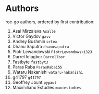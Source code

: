# Authors

roc-go authors, ordered by first contribution:

<!-- authors -->

1. Asal Mirzaieva `Asalle`
2. Victor Gaydov `gavv`
3. Andrey Bushmin `ortex`
4. Dhanu Saputra `dhanusaputra`
5. Piotr Lewandowski `PiotrLewandowski323`
6. Darrel Idiagbor `Darrellbor`
7. Fastbyte `fastbyt3`
8. Paras Raba `ParasRaba155`
9. Wataru Nakanishi `wataru-nakanishi`
10. g41797 `g41797`
11. Geoffrey Jount `pypaut`
12. Maximiliano Estudies `maxiestudies`

<!-- endauthors -->
